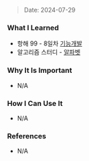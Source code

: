 > Date: 2024-07-29

### What I Learned

- 항해 99 - 8일차 [기능개발](https://github.com/tjsry0466/algorithm-study/blob/main/programmers/%EA%B8%B0%EB%8A%A5%EA%B0%9C%EB%B0%9C.py)
- 알고리즘 스터디 - [알파벳](https://www.acmicpc.net/problem/1987)

### Why It Is Important

- N/A

### How I Can Use It

- N/A

### References

- N/A
